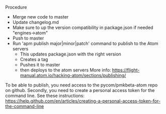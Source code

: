 Procedure
- Merge new code to master
- Update changelog.md
- Make sure to up the version compatibility in package.json if needed "engines->atom"
- Push to master
- Run 'apm publish major|minor|patch' command to publish to the Atom servers
  - This updates package.json with the right version
  - Creates a tag
  - Pushes it to master
  - then deploys to the atom servers
More info: https://flight-manual.atom.io/hacking-atom/sections/publishing/

To be able to publish, you need access to the pycom/pmkbeta-atom repo on github. Secondly, you need to create a personal access token for the command line. See these instructions:
https://help.github.com/en/articles/creating-a-personal-access-token-for-the-command-line

